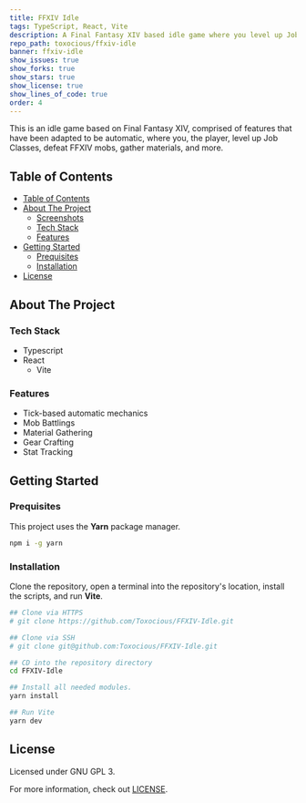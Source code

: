 ```yaml
---
title: FFXIV Idle
tags: TypeScript, React, Vite
description: A Final Fantasy XIV based idle game where you level up Job Classes, defeat FFXIV mobs, gather materials, and more.
repo_path: toxocious/ffxiv-idle
banner: ffxiv-idle
show_issues: true
show_forks: true
show_stars: true
show_license: true
show_lines_of_code: true
order: 4
---
```




This is an idle game based on Final Fantasy XIV, comprised of features that have been adapted to be automatic, where you, the player, level up Job Classes, defeat FFXIV mobs, gather materials, and more.



## Table of Contents
- [Table of Contents](#table-of-contents)
- [About The Project](#about-the-project)
  - [Screenshots](#screenshots)
  - [Tech Stack](#tech-stack)
  - [Features](#features)
- [Getting Started](#getting-started)
  - [Prequisites](#prequisites)
  - [Installation](#installation)
- [License](#license)



## About The Project
### Tech Stack
- Typescript
- React
  - Vite

### Features
- Tick-based automatic mechanics
- Mob Battlings
- Material Gathering
- Gear Crafting
- Stat Tracking



## Getting Started
### Prequisites
This project uses the **Yarn** package manager.

```bash
npm i -g yarn
```

### Installation
Clone the repository, open a terminal into the repository's location, install the scripts, and run **Vite**.

```bash
## Clone via HTTPS
# git clone https://github.com/Toxocious/FFXIV-Idle.git

## Clone via SSH
# git clone git@github.com:Toxocious/FFXIV-Idle.git

## CD into the repository directory
cd FFXIV-Idle

## Install all needed modules.
yarn install

## Run Vite
yarn dev
```



## License
Licensed under GNU GPL 3.

For more information, check out [LICENSE](LICENSE).
